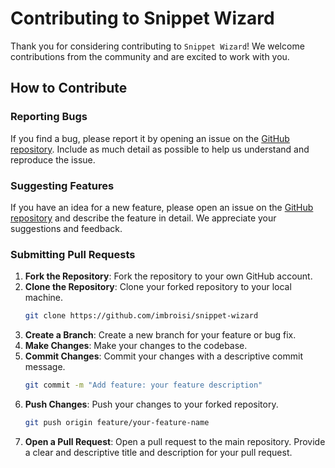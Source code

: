 # Contributing to Snippet Wizard

Thank you for considering contributing to `Snippet Wizard`! We welcome contributions from the community and are excited to work with you.

## How to Contribute

### Reporting Bugs
If you find a bug, please report it by opening an issue on the [GitHub repository](https://github.com/imbroisi/snippet-wizard). Include as much detail as possible to help us understand and reproduce the issue.

### Suggesting Features
If you have an idea for a new feature, please open an issue on the [GitHub repository](https://github.com/imbroisi/snippet-wizard) and describe the feature in detail. We appreciate your suggestions and feedback.

### Submitting Pull Requests
1. **Fork the Repository**: Fork the repository to your own GitHub account.
2. **Clone the Repository**: Clone your forked repository to your local machine.
   ```bash
   git clone https://github.com/imbroisi/snippet-wizard
   ```
3. **Create a Branch**: Create a new branch for your feature or bug fix.
4. **Make Changes**: Make your changes to the codebase.
5. **Commit Changes**: Commit your changes with a descriptive commit message.
    ```bash
    git commit -m "Add feature: your feature description"
    ```
6. **Push Changes**: Push your changes to your forked repository.
    ```bash
    git push origin feature/your-feature-name
    ```
7. **Open a Pull Request**: Open a pull request to the main repository. Provide a clear and descriptive title and description for your pull request.